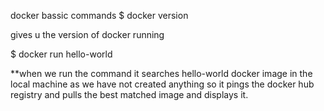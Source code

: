 docker bassic commands 
$ docker version
 
gives u the version of docker running

 

$ docker run hello-world

 
**when we run the command it searches hello-world docker image in the local machine as we have not created anything so it pings the docker hub registry and pulls the best matched image and displays it.




